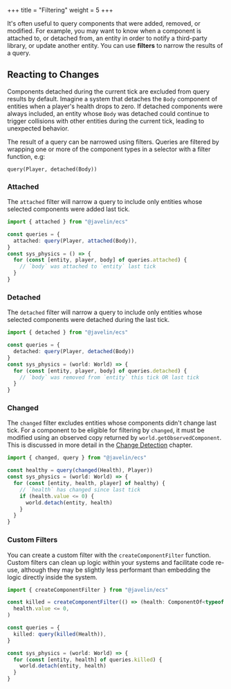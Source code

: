 +++
title = "Filtering"
weight = 5
+++

It's often useful to query components that were added, removed, or modified. For example, you may want to know when a component is attached to, or detached from, an entity in order to notify a third-party library, or update another entity. You can use **filters** to narrow the results of a query.

## Reacting to Changes

Components detached during the current tick are excluded from query results by default. Imagine a system that detaches the `Body` component of entities when a player's health drops to zero. If detached components were always included, an entity whose `Body` was detached could continue to trigger collisions with other entities during the current tick, leading to unexpected behavior.

The result of a query can be narrowed using filters. Queries are filtered by wrapping one or more of the component types in a selector with a filter function, e.g:

```
query(Player, detached(Body))
```

### Attached

The `attached` filter will narrow a query to include only entities whose selected components were added last tick.

```typescript
import { attached } from "@javelin/ecs"

const queries = {
  attached: query(Player, attached(Body)),
}
const sys_physics = () => {
  for (const [entity, player, body] of queries.attached) {
    // `body` was attached to `entity` last tick
  }
}
```

### Detached

The `detached` filter will narrow a query to include only entities whose selected components were detached during the last tick.

```typescript
import { detached } from "@javelin/ecs"

const queries = {
  detached: query(Player, detached(Body))
}
const sys_physics = (world: World) => {
  for (const [entity, player, body] of queries.detached) {
    // `body` was removed from `entity` this tick OR last tick
  }
}
```

### Changed

The `changed` filter excludes entities whose components didn't change last tick. For a component to be eligible for filtering by `changed`, it must be modified using an observed copy returned by `world.getObservedComponent`. This is discussed in more detail in the [Change Detection](/ecs/change-detection) chapter.

```typescript
import { changed, query } from "@javelin/ecs"

const healthy = query(changed(Health), Player))
const sys_physics = (world: World) => {
  for (const [entity, health, player] of healthy) {
    // `health` has changed since last tick
    if (health.value <= 0) {
      world.detach(entity, health)
    }
  }
}
```

### Custom Filters

You can create a custom filter with the `createComponentFilter` function. Custom filters can clean up logic within your systems and facilitate code re-use, although they may be slightly less performant than embedding the logic directly inside the system.

```typescript
import { createComponentFilter } from "@javelin/ecs"

const killed = createComponentFilter(() => (health: ComponentOf<typeof Health>) =>
  health.value <= 0,
)

const queries = {
  killed: query(killed(Health)),
}

const sys_physics = (world: World) => {
  for (const [entity, health] of queries.killed) {
    world.detach(entity, health)
  }
}
```
